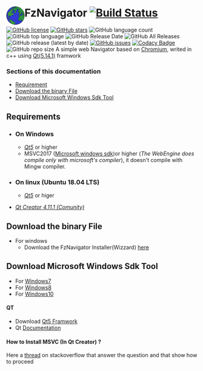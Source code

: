 # FzNavigator <img src="assets/fznavigator_icones/web.png" align="left" height="48" width="48" >  [![Build Status](https://travis-ci.org/faouziMohamed/fzNavigator.svg?branch=master)](https://travis-ci.org/faouziMohamed/fzNavigator)
[![GitHub license](https://img.shields.io/github/license/faouziMohamed/fzNavigator)](https://github.com/faouziMohamed/fzNavigator/blob/master/LICENSE)    [![GitHub stars](https://img.shields.io/github/stars/faouziMohamed/fzNavigator)](https://github.com/faouziMohamed/fzNavigator/stargazers)  ![GitHub language count](https://img.shields.io/github/languages/count/faouzimohamed/fzNavigator)  ![GitHub top language](https://img.shields.io/github/languages/top/faouzimohamed/fznavigator) ![GitHub Release Date](https://img.shields.io/github/release-date/faouzimohamed/fznavigator) ![GitHub All Releases](https://img.shields.io/github/downloads/faouzimohamed/fzNavigator/total)     ![GitHub release (latest by date)](https://img.shields.io/github/v/release/faouzimohamed/fznavigator)  [![GitHub issues](https://img.shields.io/github/issues/faouziMohamed/fzNavigator)](https://github.com/faouziMohamed/fzNavigator/issues)    [![Codacy Badge](https://api.codacy.com/project/badge/Grade/a76cf0b31db8478090be5bc2e708b55f)](https://app.codacy.com/manual/faouziMohamed/fzNavigator?utm_source=github.com&utm_medium=referral&utm_content=faouziMohamed/fzNavigator&utm_campaign=Badge_Grade_Dashboard)  <img alt="GitHub repo size" src="https://img.shields.io/github/repo-size/faouzimohamed/fzNavigator?logo=github"> 
A simple web Navigator based on [Chromium](https://wiki.qt.io/QtWebEngine), writed in c++ using [Qt(5.14.1)](https://download.qt.io/official_releases/qt/5.14/5.14.1/) framwork  
### Sections of this documentation  
 - [Requirement](https://github.com/faouziMohamed/fzNavigator/blob/master/README.md#requirement)  
 - [Download the binary File](https://github.com/faouziMohamed/fzNavigator/blob/master/README.md#download-the-binary-file)  
 - [Download Microsoft Windows Sdk Tool](https://github.com/faouziMohamed/fzNavigator/blob/master/README.md#download-microsoft-windows-sdk-tool)   
## Requirements 
 - ### On Windows
   - [_Qt5_](https://download.qt.io/official_releases/qt/) or higher
   - MSVC2017 ([Microsoft windows sdk](https://developer.microsoft.com/en-US/windows/downloads/windows-10-sdk/))or higher (_The WebEngine does compile only with microsoft's compiler_), it doesn't compile with Mingw compiler.
 - ### On linux (Ubuntu 18.04 LTS)
   - [_Qt5_](https://download.qt.io/official_releases/qt/) or higer
   
 - [_Qt Creator 4.11.1 (Comunity)_](https://download.qt.io/official_releases/qtcreator/4.11/4.11.1/)
   
   
## Download the binary File 
- For windows
  - Download the FzNavigator Installer(Wizzard) [here](https://github.com/faouziMohamed/fzNavigator/releases/tag/V0.2-wizzared)
## Download Microsoft Windows Sdk Tool
 - For [Windows7](https://www.microsoft.com/en-us/download/details.aspx?id=8279)
 - For [Windows8](https://support.microsoft.com/en-us/help/2780680/an-update-is-available-for-windows-sdk-for-windows-8)
 - For [Windows10](https://developer.microsoft.com/en-US/windows/downloads/windows-10-sdk/)
 
 
 #### QT
 - Download [Qt5 Framwork](https://download.qt.io/official_releases/qt/)
 - Qt [Documentation](https://doc.qt.io/)
 #### How to Install MSVC (In Qt Creator) ?
 Here a [thread](https://stackoverflow.com/questions/47773289/debugging-in-qtcreator-using-msvc2017-compiler#answers) on stackoverflow that answer the question and that show how to proceed
